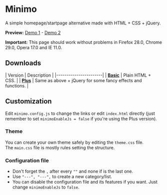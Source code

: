 Minimo
=======
A simple homepage/startpage alternative made with HTML + CSS + jQuery.

**Preview:** [Demo 1](http://jackosdev.github.io/Minimo-Homepage/) - [Demo 2](http://jackosdev.github.io/)

**Important:** This page should work without problems in Firefox 28.0, Chrome 29.0, Opera 17.0 and IE 11.0.


Downloads
----------
| Version | Description |
|-----------------------|
| **[Basic](https://github.com/JackosDev/Minimo-Homepage/archive/basic.zip)** | Plain HTML + CSS. |
| **[Plus](https://github.com/JackosDev/Minimo-Homepage/archive/master.zip)** | Same as above + jQuery for some fancy effects and functions. |


Customization
--------------
Edit `minimo.config.js` to change the links or edit `index.html` directly (just remember to set `minimoEnableJs = false` if you're using the Plus version).

### Theme
You can create your own theme safely by editing the `theme.css` file.  
The `main.css` file is mostly rules setting the structure.

### Configuration file
- Don't forget the `,` after every `""` and none if is the last one.  
- Use `"---", "---",` to create a new category/list.
- You can disable the configuration file and its features if you want. Just change `minimoEnableJs` to `false`.
